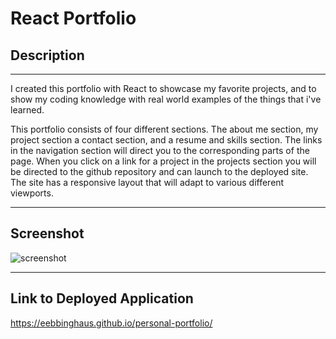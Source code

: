 # React Portfolio

## Description

---

I created this portfolio with React to showcase my favorite projects, and to show my coding knowledge with real world examples of the things that i've learned.

This portfolio consists of four different sections. The about me section, my project section a contact section, and a resume and skills section. The links in the navigation section will direct you to the corresponding parts of the page. When you click on a link for a project in the projects section you will be directed to the github repository and can launch to the deployed site. The site has a responsive layout that will adapt to various different viewports.

---

## Screenshot

![screenshot](./client/src/assets/portfolio.png)

---

## Link to Deployed Application

<https://eebbinghaus.github.io/personal-portfolio/>